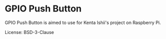# GPIO Push Button

GPIO Push Button is aimed to use for Kenta Ishii's project on Raspberry Pi.

License: BSD-3-Clause
